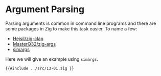 # Argument Parsing

Parsing arguments is common in command line programs and there are some packages in Zig to make this task easier. To name a few:

- [Hejsil/zig-clap](https://github.com/Hejsil/zig-clap)
- [MasterQ32/zig-args](https://github.com/MasterQ32/zig-args/)
- [simargs](https://zigcli.liujiacai.net/modules/simargs/)

Here we will give an example using `simargs`.

```zig
{{#include ../src/13-01.zig }}
```
